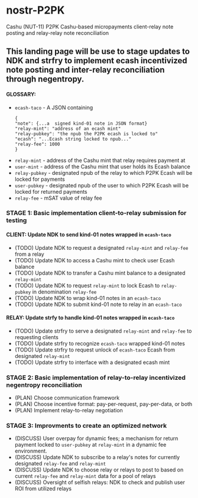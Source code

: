 # nostr-P2PK
Cashu (NUT-11) P2PK Cashu-based micropayments client-relay note posting and relay-relay note reconciliation

## This landing page will be use to stage updates to NDK and strfry to implement ecash incentivized note posting and inter-relay reconciliation through negentropy.
#### GLOSSARY:
* `ecash-taco` - A JSON containing
    ```
    {
    "note": {...a  signed kind-01 note in JSON format}
    "relay-mint": "address of an ecash mint"
    "relay-pubkey": "the npub the P2PK ecash is locked to"
    "ecash": "...Ecash string locked to npub..."
    "relay-fee": 1000
    }
    ```
* `relay-mint` - address of the Cashu mint that relay requires payment at
* `user-mint` - address of the Cashu mint that user holds its Ecash balance
* `relay-pubkey` - designated npub of the relay to which P2PK Ecash will be locked for payments
* `user-pubkey` - designated npub of the user to which P2PK Ecash will be locked for returned payments
* `relay-fee` - mSAT value of relay fee

### STAGE 1: Basic implementation client-to-relay submission for testing
#### CLIENT: Update NDK to send kind-01 notes wrapped in `ecash-taco`
* (TODO) Update NDK to request a designated `relay-mint` and `relay-fee` from a relay
* (TODO) Update NDK to access a Cashu mint to check user Ecash balance
* (TODO) Update NDK to transfer a Cashu mint balance to a designated `relay-mint`
* (TODO) Update NDK to request `relay-mint` to lock Ecash to `relay-pubkey` in denomination `relay-fee`
* (TODO) Update NDK to wrap kind-01 notes in an `ecash-taco`
* (TODO) Update NDK to submit kind-01 note to relay in an `ecash-taco`

#### RELAY: Update strfy to handle kind-01 notes wrapped in `ecash-taco`
* (TODO) Update strfry to serve a designated `relay-mint` and `relay-fee` to requesting clients
* (TODO) Update strfry to recognize `ecash-taco` wrapped kind-01 notes
* (TODO) Update strfry to request unlock of `ecash-taco` Ecash from designated `relay-mint`
* (TODO) Update strfry to interface with a designated ecash mint

### STAGE 2: Basic implementation of relay-to-relay incentivized negentropy reconciliation
* (PLAN) Choose communication framework
* (PLAN) Choose incentive format: pay-per-request, pay-per-data, or both
* (PLAN) Implement relay-to-relay negotiation

### STAGE 3: Improvments to create an optimized network
* (DISCUSS) User overpay for dynamic fees; a mechanism for return payment locked to `user-pubkey` at `relay-mint` in a dynamic fee environment.
* (DISCUSS) Update NDK to subscribe to a relay's notes for currently designated `relay-fee` and `relay-mint`
* (DISCUSS) Update NDK to choose relay or relays to post to based on current `relay-fee` and `relay-mint` data for a pool of relays
* (DISCUSS) Oversight of selfish relays: NDK to check and publish user ROI from utilized relays
